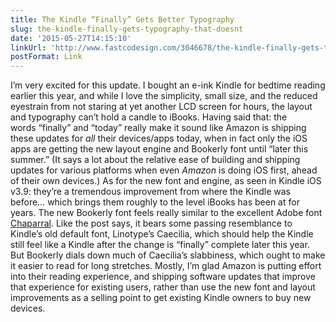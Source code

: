 ```yaml
---
title: The Kindle “Finally” Gets Better Typography
slug: the-kindle-finally-gets-typography-that-doesnt
date: '2015-05-27T14:15:10'
linkUrl: 'http://www.fastcodesign.com/3046678/the-kindle-finally-gets-typography-that-doesnt-suck?partner=rss'
postFormat: Link
---
```

I’m very excited for this update. I bought an e-ink Kindle for bedtime reading earlier this year, and while I love the simplicity, small size, and the reduced eyestrain from not staring at yet another LCD screen for hours, the layout and typography can’t hold a candle to iBooks. Having said that: the words “finally” and “today” really make it sound like Amazon is shipping these updates for _all_ their devices/apps today, when in fact only the iOS apps are getting the new layout engine and Bookerly font until “later this summer.” (It says a lot about the relative ease of building and shipping updates for various platforms when even _Amazon_ is doing iOS first, ahead of their own devices.) As for the new font and engine, as seen in Kindle iOS v3.9: they’re a tremendous improvement from where the Kindle was before… which brings them roughly to the level iBooks has been at for years. The new Bookerly font feels really similar to the excellent Adobe font [Chaparral](https://typekit.com/fonts/chaparral-pro). Like the post says, it bears some passing resemblance to Kindle’s old default font, Linotype’s Caecilia, which should help the Kindle still feel like a Kindle after the change is “finally” complete later this year. But Bookerly dials down much of Caecilia’s slabbiness, which ought to make it easier to read for long stretches. Mostly, I’m glad Amazon is putting effort into their reading experience, and shipping software updates that improve that experience for existing users, rather than use the new font and layout improvements as a selling point to get existing Kindle owners to buy new devices.
